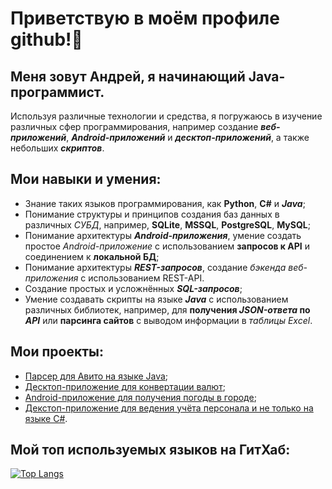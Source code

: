 # Приветствую в моём профиле github!👋 

## Меня зовут Андрей, я начинающий Java-программист.

Используя различные технологии и средства, я погружаюсь в изучение различных сфер программирования, например создание ***веб-приложений***, ***Android-приложений*** и ***десктоп-приложений***, а также небольших ***скриптов***.

## Мои навыки и умения:
- Знание таких языков программирования, как **Python**, **C#** и ***Java***;
- Понимание структуры и принципов создания баз данных в различных *СУБД*, например, **SQLite**, **MSSQL**, **PostgreSQL**, **MySQL**;
- Понимание архитектуры ***Android-приложения***, умение создать простое *Android-приложение* с использованием **запросов к API** и соединением к **локальной БД**;
- Понимание архитектуры ***REST-запросов***, создание *бэкенда веб-приложения* с использованием REST-API.
- Создание простых и усложнённых ***SQL-запросов***;
- Умение создавать скрипты на языке ***Java*** с использованием различных библиотек, например, для **получения *JSON-ответа* по *API*** или **парсинга сайтов** с выводом информации в *таблицы Excel*.

## Мои проекты:
- [Парсер для Авито на языке Java](https://github.com/Funfayk082/Avito-Parse);
- [Десктоп-приложение для конвертации валют](https://github.com/Funfayk082/CurrencyConverter);
- [Android-приложение для получения погоды в городе](https://github.com/Funfayk082/android_app);
- [Декстоп-приложение для ведения учёта персонала и не только на языке C#](https://github.com/Funfayk082/praktika).

## Мой топ используемых языков на ГитХаб:
[![Top Langs](https://github-readme-stats.vercel.app/api/top-langs/?username=Funfayk082&layout=compact)](https://github.com/anuraghazra/github-readme-stats)



<!--
**Funfayk082/Funfayk082** is a ✨ _special_ ✨ repository because its `README.md` (this file) appears on your GitHub profile.

Here are some ideas to get you started:

- 🔭 I’m currently working on ...
- 🌱 I’m currently learning ...
- 👯 I’m looking to collaborate on ...
- 🤔 I’m looking for help with ...
- 💬 Ask me about ...
- 📫 How to reach me: ...
- 😄 Pronouns: ...
- ⚡ Fun fact: ...
-->
